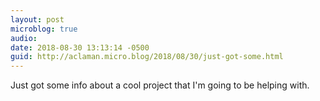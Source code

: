 ```yaml
---
layout: post
microblog: true
audio: 
date: 2018-08-30 13:13:14 -0500
guid: http://aclaman.micro.blog/2018/08/30/just-got-some.html
---
```

Just got some info about a cool project that I'm going to be helping with.
